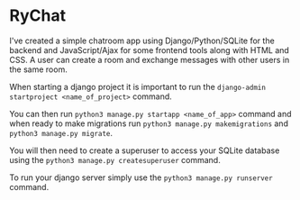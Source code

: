 # RyChat

I've created a simple chatroom app using Django/Python/SQLite for the backend and JavaScript/Ajax for some frontend tools along with HTML and CSS. A user can create a room and exchange messages with other users in the same room. 

When starting a django project it is important to run the 
`django-admin startproject <name_of_project>` command.

You can then run `python3 manage.py startapp <name_of_app>` command and when ready to make migrations run `python3 manage.py makemigrations` and `python3 manage.py migrate`.

You will then need to create a superuser to access your SQLite database using the `python3 manage.py createsuperuser` command.

To run your django server simply use the `python3 manage.py runserver` command.
